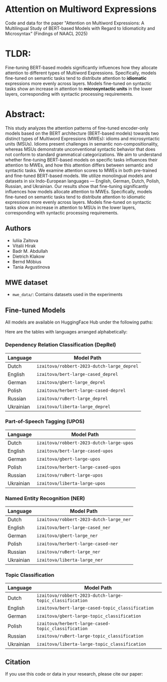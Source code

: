 # Attention on Multiword Expressions
Code and data for the paper "Attention on Multiword Expressions: A Multilingual Study of BERT-based Models with Regard to Idiomaticity and Microsyntax" (Findings of NAACL 2025)

# TLDR: 
Fine-tuning BERT-based models significantly influences how they allocate attention to different types of Multiword Expressions. Specifically, models fine-tuned on semantic tasks tend to distribute attention to **idiomatic** expressions more evenly across layers. Models fine-tuned on syntactic tasks show an increase in attention to **microsyntactic units** in the lower layers, corresponding with syntactic processing requirements.

# Abstract:
This study analyzes the attention patterns of fine-tuned encoder-only models based on the BERT architecture (BERT-based models) towards two distinct types of Multiword Expressions (MWEs): idioms and microsyntactic units (MSUs). Idioms present challenges in semantic non-compositionality, whereas MSUs demonstrate unconventional syntactic behavior that does not conform to standard grammatical categorizations. We aim to understand whether fine-tuning BERT-based models on specific tasks influences their attention to MWEs, and how this attention differs between semantic and syntactic tasks. We examine attention scores to MWEs in both pre-trained and fine-tuned BERT-based models. We utilize monolingual models and datasets in six Indo-European languages — English, German, Dutch, Polish, Russian, and Ukrainian. Our results show that fine-tuning significantly influences how models allocate attention to MWEs. Specifically, models fine-tuned on semantic tasks tend to distribute attention to idiomatic expressions more evenly across layers. Models fine-tuned on syntactic tasks show an increase in attention to MSUs in the lower layers, corresponding with syntactic processing requirements.


## Authors
- Iuliia Zaitova
- Vitalii Hirak
- Badr M. Abdullah
- Dietrich Klakow
- Bernd Möbius
- Tania Avgustinova

## MWE dataset
- `mwe_data/`: Contains datasets used in the experiments

## Fine-tuned Models
All models are available on HuggingFace Hub under the following paths:

Here are the tables with languages arranged alphabetically:

### Dependency Relation Classification (DepRel)
| Language  | Model Path |
|-----------|------------|
| Dutch     | `izaitova/robbert-2023-dutch-large_deprel` |
| English   | `izaitova/bert-large-cased_deprel` |
| German    | `izaitova/gbert-large_deprel` |
| Polish    | `izaitova/herbert-large-cased-deprel` |
| Russian   | `izaitova/ruBert-large_deprel` |
| Ukrainian | `izaitova/liberta-large_deprel` |

### Part-of-Speech Tagging (UPOS)
| Language  | Model Path |
|-----------|------------|
| Dutch     | `izaitova/robbert-2023-dutch-large-upos` |
| English   | `izaitova/bert-large-cased-upos` |
| German    | `izaitova/gbert-large-upos` |
| Polish    | `izaitova/herbert-large-cased-upos` |
| Russian   | `izaitova/ruBert-large-upos` |
| Ukrainian | `izaitova/liberta-large-upos` |

### Named Entity Recognition (NER)
| Language  | Model Path |
|-----------|------------|
| Dutch     | `izaitova/robbert-2023-dutch-large_ner` |
| English   | `izaitova/bert-large-cased_ner` |
| German    | `izaitova/gbert-large_ner` |
| Polish    | `izaitova/herbert-large-cased-ner` |
| Russian   | `izaitova/ruBert-large_ner` |
| Ukrainian | `izaitova/liberta-large_ner` |

### Topic Classification
| Language  | Model Path |
|-----------|------------|
| Dutch     | `izaitova/robbert-2023-dutch-large-topic_classification` |
| English   | `izaitova/bert-large-cased-topic_classification` |
| German    | `izaitova/gbert-large-topic_classification` |
| Polish    | `izaitova/herbert-large-cased-topic_classification` |
| Russian   | `izaitova/ruBert-large-topic_classification` |
| Ukrainian | `izaitova/liberta-large-topic_classification` |


## Citation
If you use this code or data in your research, please cite our paper:
